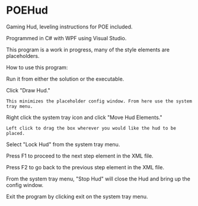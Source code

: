 # POEHud
Gaming Hud, leveling instructions for POE included.

Programmed in C# with WPF using Visual Studio.

This program is a work in progress, many of the style elements are placeholders.

How to use this program:

  Run it from either the solution or the executable.

  Click "Draw Hud."

    This minimizes the placeholder config window. From here use the system tray menu.

  Right click the system tray icon and click "Move Hud Elements."

    Left click to drag the box wherever you would like the hud to be placed.
  
  Select "Lock Hud" from the system tray menu.

  Press F1 to proceed to the next step element in the XML file.

  Press F2 to go back to the previous step element in the XML file.

  From the system tray menu, "Stop Hud" will close the Hud and bring up the config window.

  Exit the program by clicking exit on the system tray menu.
